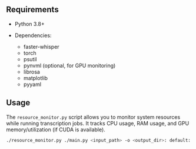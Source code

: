 ## Requirements
- Python 3.8+
- Dependencies:

    - faster-whisper
    - torch
    - psutil
    - pynvml (optional, for GPU monitoring)
    - librosa
    - matplotlib
    - pyyaml

## Usage
The `resource_monitor.py` script allows you to monitor system resources while running transcription jobs.
It tracks CPU usage, RAM usage, and GPU memory/utilization (if CUDA is available).

```bash
./resource_monitor.py ./main.py <input_path> -o <output_dir>: default: /transcriptions -n <limit>: optional, limit number of files processed

